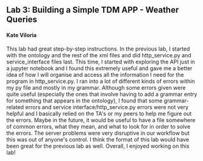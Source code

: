 ## Lab 3: Building a Simple TDM APP - Weather Queries
#### Kate Viloria  

This lab had great step-by-step instructions. In the previous lab, I started with the ontology and the rest of the xml files and did http_service.py and service_interface files last. This time, I started with exploring the API just in a jupyter notebook and I found this extremely useful and gave me a better idea of how I will organise and access all the information I need for the program in http_service.py. I ran into a lot of different kinds of errors within my py file and mostly in my grammar. Although some errors given were quite useful (especially the ones that involve having to add a grammar entry for something that appears in the ontology), I found that some grammar-related errors and service interface/http_service.py errors were not very helpful and I basically relied on the TA's or my peers to help me figure out the errors. Maybe in the future, it would be useful to have a file somewhere of common errors, what they mean, and what to look for in order to solve the errors. The server problems were very disruptive in our workflow but this was out of anyone's control. I think the format of this lab would have been great for the previous lab as well. Overall, I enjoyed working on this lab!

